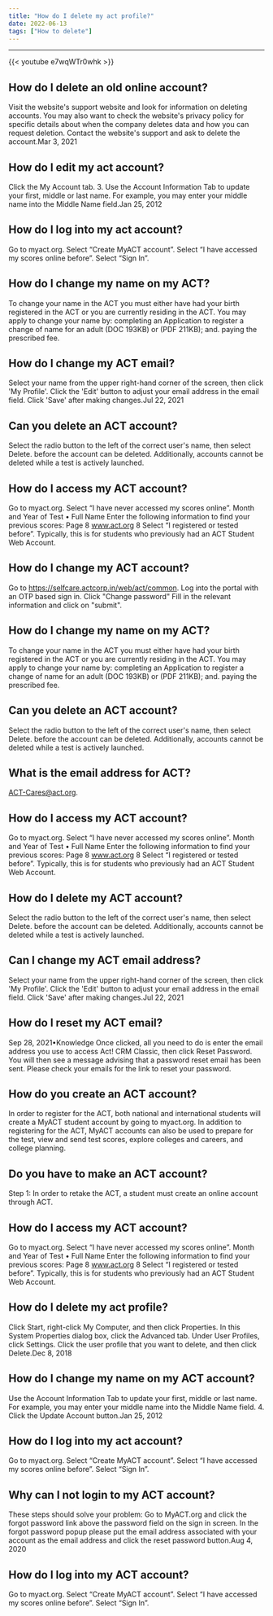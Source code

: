 ```yaml
---
title: "How do I delete my act profile?"
date: 2022-06-13
tags: ["How to delete"]
---
```


---
{{< youtube e7wqWTr0whk >}}
## How do I delete an old online account?
Visit the website's support website and look for information on deleting accounts. You may also want to check the website's privacy policy for specific details about when the company deletes data and how you can request deletion. Contact the website's support and ask to delete the account.Mar 3, 2021

## How do I edit my act account?
Click the My Account tab. 3. Use the Account Information Tab to update your first, middle or last name. For example, you may enter your middle name into the Middle Name field.Jan 25, 2012

## How do I log into my act account?
Go to myact.org. Select “Create MyACT account”. Select “I have accessed my scores online before”. Select “Sign In”.

## How do I change my name on my ACT?
To change your name in the ACT you must either have had your birth registered in the ACT or you are currently residing in the ACT. You may apply to change your name by: completing an Application to register a change of name for an adult (DOC 193KB) or (PDF 211KB); and. paying the prescribed fee.

## How do I change my ACT email?
Select your name from the upper right-hand corner of the screen, then click 'My Profile'. Click the 'Edit' button to adjust your email address in the email field. Click 'Save' after making changes.Jul 22, 2021

## Can you delete an ACT account?
Select the radio button to the left of the correct user's name, then select Delete. before the account can be deleted. Additionally, accounts cannot be deleted while a test is actively launched.

## How do I access my ACT account?
Go to myact.org. Select “I have never accessed my scores online”. Month and Year of Test • Full Name Enter the following information to find your previous scores: Page 8 www.act.org 8 Select “I registered or tested before”. Typically, this is for students who previously had an ACT Student Web Account.

## How do I change my ACT account?
Go to https://selfcare.actcorp.in/web/act/common. Log into the portal with an OTP based sign in. Click "Change password" Fill in the relevant information and click on "submit".

## How do I change my name on my ACT?
To change your name in the ACT you must either have had your birth registered in the ACT or you are currently residing in the ACT. You may apply to change your name by: completing an Application to register a change of name for an adult (DOC 193KB) or (PDF 211KB); and. paying the prescribed fee.

## Can you delete an ACT account?
Select the radio button to the left of the correct user's name, then select Delete. before the account can be deleted. Additionally, accounts cannot be deleted while a test is actively launched.

## What is the email address for ACT?
ACT-Cares@act.org.

## How do I access my ACT account?
Go to myact.org. Select “I have never accessed my scores online”. Month and Year of Test • Full Name Enter the following information to find your previous scores: Page 8 www.act.org 8 Select “I registered or tested before”. Typically, this is for students who previously had an ACT Student Web Account.

## How do I delete my ACT account?
Select the radio button to the left of the correct user's name, then select Delete. before the account can be deleted. Additionally, accounts cannot be deleted while a test is actively launched.

## Can I change my ACT email address?
Select your name from the upper right-hand corner of the screen, then click 'My Profile'. Click the 'Edit' button to adjust your email address in the email field. Click 'Save' after making changes.Jul 22, 2021

## How do I reset my ACT email?
Sep 28, 2021•Knowledge Once clicked, all you need to do is enter the email address you use to access Act! CRM Classic, then click Reset Password. You will then see a message advising that a password reset email has been sent. Please check your emails for the link to reset your password.

## How do you create an ACT account?
In order to register for the ACT, both national and international students will create a MyACT student account by going to myact.org. In addition to registering for the ACT, MyACT accounts can also be used to prepare for the test, view and send test scores, explore colleges and careers, and college planning.

## Do you have to make an ACT account?
Step 1: In order to retake the ACT, a student must create an online account through ACT.

## How do I access my ACT account?
Go to myact.org. Select “I have never accessed my scores online”. Month and Year of Test • Full Name Enter the following information to find your previous scores: Page 8 www.act.org 8 Select “I registered or tested before”. Typically, this is for students who previously had an ACT Student Web Account.

## How do I delete my act profile?
Click Start, right-click My Computer, and then click Properties. In this System Properties dialog box, click the Advanced tab. Under User Profiles, click Settings. Click the user profile that you want to delete, and then click Delete.Dec 8, 2018

## How do I change my name on my ACT account?
Use the Account Information Tab to update your first, middle or last name. For example, you may enter your middle name into the Middle Name field. 4. Click the Update Account button.Jan 25, 2012

## How do I log into my act account?
Go to myact.org. Select “Create MyACT account”. Select “I have accessed my scores online before”. Select “Sign In”.

## Why can I not login to my ACT account?
These steps should solve your problem: Go to MyACT.org and click the forgot password link above the password field on the sign in screen. In the forgot password popup please put the email address associated with your account as the email address and click the reset password button.Aug 4, 2020

## How do I log into my ACT account?
Go to myact.org. Select “Create MyACT account”. Select “I have accessed my scores online before”. Select “Sign In”.

